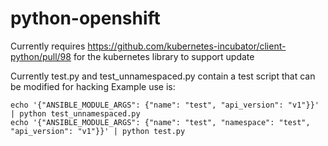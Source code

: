 # python-openshift

Currently requires https://github.com/kubernetes-incubator/client-python/pull/98 for the kubernetes library to support update

Currently test.py and test_unnamespaced.py contain a test script that can be modified for hacking
Example use is: 
```
echo '{"ANSIBLE_MODULE_ARGS": {"name": "test", "api_version": "v1"}}' | python test_unnamespaced.py
echo '{"ANSIBLE_MODULE_ARGS": {"name": "test", "namespace": "test", "api_version": "v1"}}' | python test.py
```
